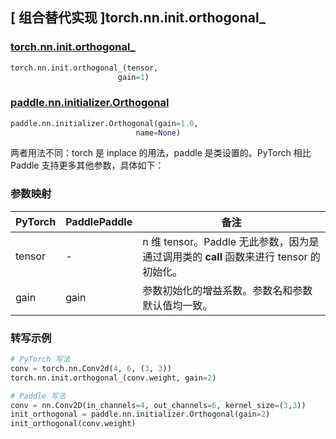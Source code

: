 ## [ 组合替代实现 ]torch.nn.init.orthogonal_

### [torch.nn.init.orthogonal_](https://pytorch.org/docs/stable/nn.init.html?highlight=orthogonal_#torch.nn.init.orthogonal_)

```python
torch.nn.init.orthogonal_(tensor,
                        gain=1)
```

### [paddle.nn.initializer.Orthogonal](https://www.paddlepaddle.org.cn/documentation/docs/zh/develop/api/paddle/nn/initializer/Orthogonal_cn.html)

```python
paddle.nn.initializer.Orthogonal(gain=1.0,
                            name=None)
```

两者用法不同：torch 是 inplace 的用法，paddle 是类设置的。PyTorch 相比 Paddle 支持更多其他参数，具体如下：

### 参数映射
| PyTorch       | PaddlePaddle | 备注                                                   |
| ------------- | ------------ | ------------------------------------------------------ |
| tensor        | -          | n 维 tensor。Paddle 无此参数，因为是通过调用类的 __call__ 函数来进行 tensor 的初始化。    |
| gain        | gain          |  参数初始化的增益系数。参数名和参数默认值均一致。    |

### 转写示例
```python
# PyTorch 写法
conv = torch.nn.Conv2d(4, 6, (3, 3))
torch.nn.init.orthogonal_(conv.weight, gain=2)

# Paddle 写法
conv = nn.Conv2D(in_channels=4, out_channels=6, kernel_size=(3,3))
init_orthogonal = paddle.nn.initializer.Orthogonal(gain=2)
init_orthogonal(conv.weight)
```
